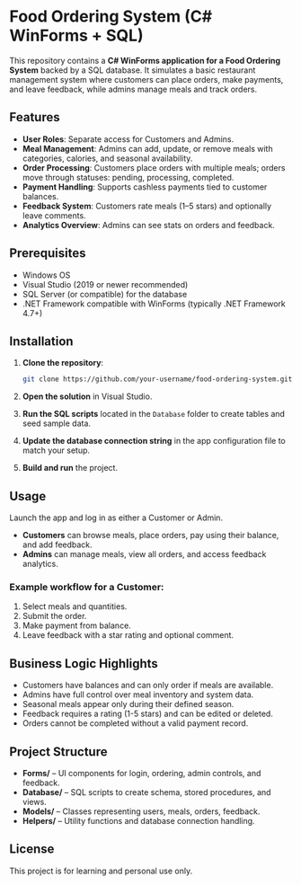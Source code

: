 # Food Ordering System (C# WinForms + SQL)

This repository contains a **C# WinForms application for a Food Ordering System** backed by a SQL database. It simulates a basic restaurant management system where customers can place orders, make payments, and leave feedback, while admins manage meals and track orders.

## Features

* **User Roles**: Separate access for Customers and Admins.
* **Meal Management**: Admins can add, update, or remove meals with categories, calories, and seasonal availability.
* **Order Processing**: Customers place orders with multiple meals; orders move through statuses: pending, processing, completed.
* **Payment Handling**: Supports cashless payments tied to customer balances.
* **Feedback System**: Customers rate meals (1–5 stars) and optionally leave comments.
* **Analytics Overview**: Admins can see stats on orders and feedback.

## Prerequisites

* Windows OS
* Visual Studio (2019 or newer recommended)
* SQL Server (or compatible) for the database
* .NET Framework compatible with WinForms (typically .NET Framework 4.7+)

## Installation

1. **Clone the repository**:

   ```bash
   git clone https://github.com/your-username/food-ordering-system.git
   ```

2. **Open the solution** in Visual Studio.

3. **Run the SQL scripts** located in the `Database` folder to create tables and seed sample data.

4. **Update the database connection string** in the app configuration file to match your setup.

5. **Build and run** the project.

## Usage

Launch the app and log in as either a Customer or Admin.

* **Customers** can browse meals, place orders, pay using their balance, and add feedback.
* **Admins** can manage meals, view all orders, and access feedback analytics.

### Example workflow for a Customer:

1. Select meals and quantities.
2. Submit the order.
3. Make payment from balance.
4. Leave feedback with a star rating and optional comment.

## Business Logic Highlights

* Customers have balances and can only order if meals are available.
* Admins have full control over meal inventory and system data.
* Seasonal meals appear only during their defined season.
* Feedback requires a rating (1-5 stars) and can be edited or deleted.
* Orders cannot be completed without a valid payment record.

## Project Structure

* **Forms/** – UI components for login, ordering, admin controls, and feedback.
* **Database/** – SQL scripts to create schema, stored procedures, and views.
* **Models/** – Classes representing users, meals, orders, feedback.
* **Helpers/** – Utility functions and database connection handling.

## License

This project is for learning and personal use only.

